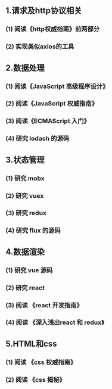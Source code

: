 ## 1.请求及http协议相关
### (1) 阅读《http权威指南》前两部分
### (2) 实现类似axios的工具
## 2.数据处理
### (1) 阅读《JavaScript 高级程序设计》
### (2) 阅读《JavaScript 权威指南》
### (3) 阅读《ECMAScript 入门》
### (4) 研究 lodash 的源码
## 3.状态管理
### (1) 研究 mobx
### (2) 研究 vuex
### (3) 研究 redux
### (4) 研究 flux 的源码
## 4.数据渲染
### (1) 研究 vue 源码
### (2) 研究 react
### (3) 阅读 《react 开发指南》
### (4) 阅读 《深入浅出react 和 redux》
## 5.HTML和css
### (1) 阅读 《css 权威指南》
### (2) 阅读 《css 揭秘》